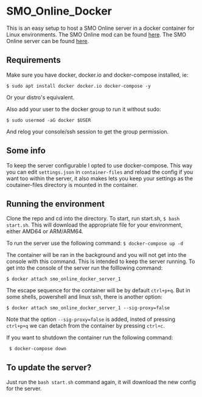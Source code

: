 # SMO_Online_Docker
This is an easy setup to host a SMO Online server in a docker container for Linux environments.
The SMO Online mod can be found [here](https://github.com/CraftyBoss/SuperMarioOdysseyOnline).
The SMO Online server can be found [here](https://github.com/Sanae6/SmoOnlineServer).

## Requirements
Make sure you have docker, docker.io and docker-compose installed, ie:

`$ sudo apt install docker docker.io docker-compose -y`

Or your distro's equivalent.

Also add your user to the docker group to run it without sudo:

`$ sudo usermod -aG docker $USER`

And relog your console/ssh session to get the group permission.

## Some info
To keep the server configurable I opted to use docker-compose. This way you can edit `settings.json` in `container-files` and reload the config if you want too within the server, it also makes lets you keep your settings as the coutainer-files directory is mounted in the container.

## Running the environment
Clone the repo and cd into the directory.
To start, run start.sh, `$ bash start.sh`. This will download the appropriate file for your environment, either AMD64 or ARM/ARM64.

To run the server use the following command:
`$ docker-compose up -d`

The container will be ran in the background and you will not get into the console with this command. This is intended to keep the server running. To get into the console of the server run the folllowing command:

`$ docker attach smo_online_docker_server_1`

The escape sequence for the container will be by default `ctrl+p+q`. But in some shells, powershell and linux ssh, there is another option:

`$ docker attach smo_online_docker_server_1 --sig-proxy=false`

Note that the option `--sig-proxy=false` is added, insted of pressing `ctrl+p+q` we can detach from the container by pressing `ctrl+c`.

If you want to shutdown the container run the following command:

` $ docker-compose down`

## To update the server?
Just run the `bash start.sh` command again, it will download the new config for the server.